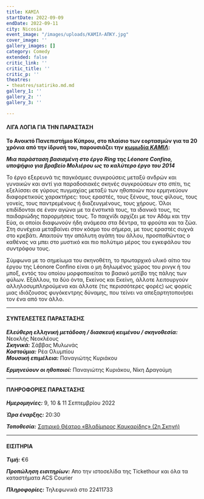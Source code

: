 ```yaml
---
title: ΚΑΜΙΛ
startDate: 2022-09-09
endDate: 2022-09-11
city: Nicosia
event_image: "/images/uploads/ΚΑΜΙΛ-ΑΠΚΥ.jpg"
cover_image: ''
gallery_images: []
category: Comedy
extended: false
critic_link: ''
critic_title: ''
critic_p: ''
theatres:
- theatres/satiriko.md.md
gallery_1: ''
gallery_2: ''
gallery_3: ''

---
```

#### ΛΙΓΑ ΛΟΓΙΑ ΓΙΑ ΤΗΝ ΠΑΡΑΣΤΑΣΗ

**Το Ανοικτό Πανεπιστήμιο Κύπρου, στο πλαίσιο των εορτασμών για τα 20 χρόνια από την ίδρυσή του, παρουσιάζει την** [**κωμωδία _ΚΑΜΙΛ_**](https://www.ouc.ac.cy/images/images/News/News_GeneralAnnounc/2022/%CF%84%CE%B5%CE%BB%CE%B9%CE%BA%CE%AE%CE%91%CF%86%CE%AF%CF%83%CE%B1%CE%9A%CE%91%CE%9C%CE%99%CE%9B_OPEN.pdf)**:**

**_Μια παράσταση βασισμένη στο έργο Ring της Léonore Confino, υποψήφιο για βραβείο Μολιέρου ως το καλύτερο έργο του 2014_**

Το έργο εξερευνά τις παγκόσμιες συγκρούσεις μεταξύ ανδρών και γυναικών και αντί για παραδοσιακές σκηνές συγκρούσεων στο σπίτι, τις εξελίσσει σε γύρους πυγμαχίας μεταξύ των ηθοποιών που ερμηνεύουν διαφορετικούς χαρακτήρες: τους εραστές, τους ξένους, τους φίλους, τους γονείς, τους παντρεμένους ή διαζευγμένους, τους χήρους. Όλοι επιδίδονται σε έναν αγώνα με τα ένστικτά τους, τα ιδανικά τους, τις παιδαριώδης παρορμήσεις τους. Το παιχνίδι αρχίζει με τον Αδάμ και την Εύα, οι οποίοι διαφωνούν ήδη ανάμεσα στα δέντρα, τα φρούτα και τα ζώα. Στη συνέχεια μεταβαίνει στον κόσμο του σήμερα, με τους εραστές συχνά στο κρεβάτι. Απαιτούν την απόλυτη αγάπη του άλλου, προσπαθώντας ο καθένας να μπει στο μυστικό και πιο πολύτιμο μέρος του εγκεφάλου του συντρόφου τους.

Σύμφωνα με το σημείωμα του σκηνοθέτη, το πρωταρχικό υλικό αίτιο του έργου της Léonore Confino είναι ο μη δηλωμένος χώρος του ρινγκ ή του μποξ, εντός του οποίου μορφοποιείται το βασικό μοτίβο της πάλης των φύλων. Εξάλλου, τα δύο όντα, Εκείνος και Εκείνη, άλλοτε λειτουργούν αλληλοσυμπληρούμενα και άλλοτε (τις περισσότερες φορές) ως φορείς μιας ιδιάζουσας φυγόκεντρης δύναμης, που τείνει να απεξαρτητοποιήσει τον ένα από τον άλλο.

***

#### ΣΥΝΤΕΛΕΣΤΕΣ ΠΑΡΑΣΤΑΣΗΣ

**_Ελεύθερη ελληνική μετάδοση / διασκευή κειμένου / σκηνοθεσία:_** Νεοκλής Νεοκλέους  
**_Σκηνικά:_** Σάββας Μυλωνάς  
**_Κοστούμια:_** Ρέα Ολυμπίου  
**_Μουσική επιμέλεια:_** Παναγιώτης Κυριάκου

**_Ερμηνεύουν οι ηθοποιοί:_** Παναγιώτης Κυριάκου, Nίκη Δραγούμη

***

#### ΠΛΗΡΟΦΟΡΙΕΣ ΠΑΡΑΣΤΑΣΗΣ

**_Ημερομηνίες:_** 9, 10 & 11 Σεπτεμβρίου 2022

**_Ώρα έναρξης:_** 20:30

**_Τοποθεσία:_** [Σατιρικό Θέατρο «Βλαδίμηρος Καυκαρίδης» (2η Σκηνή)](?#map)

***

#### ΕΙΣΙΤΗΡΙΑ

**_Τιμή:_** €6

**_Προπώληση εισιτηρίων:_** Απο την ιστοσελίδα της Tickethour και όλα τα καταστήματα ACS Courier

**_Πληροφορίες:_** Τηλεφωνικά στο 22411733